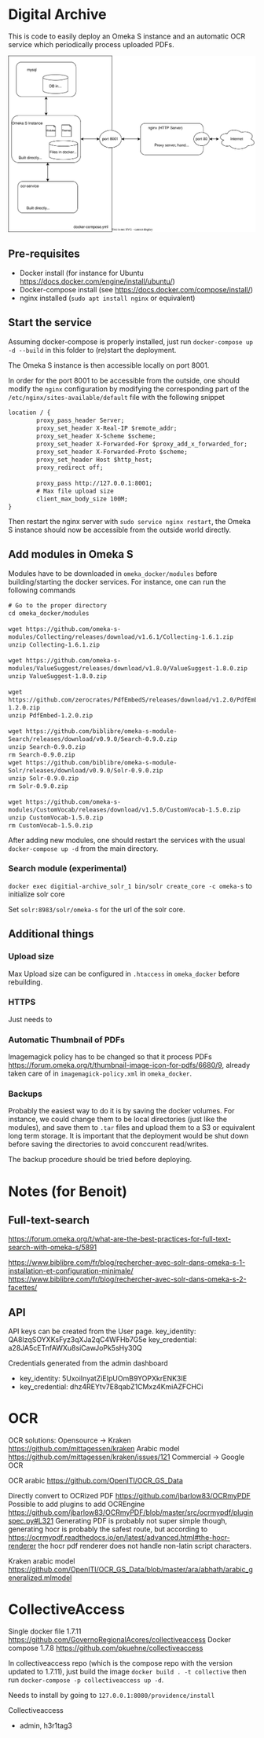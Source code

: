 # Digital Archive

This is code to easily deploy an Omeka S instance and an automatic OCR service which periodically process uploaded PDFs.

![Summary diagram](./docs/summary.svg)

## Pre-requisites

- Docker install (for instance for Ubuntu https://docs.docker.com/engine/install/ubuntu/)
- Docker-compose install (see https://docs.docker.com/compose/install/)
- nginx installed (`sudo apt install nginx` or equivalent)

## Start the service

Assuming docker-compose is properly installed, just run `docker-compose up -d --build` in this folder to (re)start the deployment.

The Omeka S instance is then accessible locally on port 8001.

In order for the port 8001 to be accessible from the outside, one should modify the `nginx` configuration by modifying the corresponding part of the `/etc/nginx/sites-available/default` file with the following snippet
```
location / {
        proxy_pass_header Server;
        proxy_set_header X-Real-IP $remote_addr;
        proxy_set_header X-Scheme $scheme;
        proxy_set_header X-Forwarded-For $proxy_add_x_forwarded_for;
        proxy_set_header X-Forwarded-Proto $scheme;
        proxy_set_header Host $http_host;
        proxy_redirect off;

        proxy_pass http://127.0.0.1:8001;
        # Max file upload size
        client_max_body_size 100M;
}
```

Then restart the nginx server with `sudo service nginx restart`, the Omeka S instance should now be accessible from the outside world directly.


## Add modules in Omeka S

Modules have to be downloaded in `omeka_docker/modules` before building/starting the docker services. For instance, one can run the following commands
```
# Go to the proper directory
cd omeka_docker/modules 

wget https://github.com/omeka-s-modules/Collecting/releases/download/v1.6.1/Collecting-1.6.1.zip
unzip Collecting-1.6.1.zip

wget https://github.com/omeka-s-modules/ValueSuggest/releases/download/v1.8.0/ValueSuggest-1.8.0.zip
unzip ValueSuggest-1.8.0.zip

wget https://github.com/zerocrates/PdfEmbedS/releases/download/v1.2.0/PdfEmbed-1.2.0.zip
unzip PdfEmbed-1.2.0.zip

wget https://github.com/biblibre/omeka-s-module-Search/releases/download/v0.9.0/Search-0.9.0.zip
unzip Search-0.9.0.zip
rm Search-0.9.0.zip
wget https://github.com/biblibre/omeka-s-module-Solr/releases/download/v0.9.0/Solr-0.9.0.zip
unzip Solr-0.9.0.zip
rm Solr-0.9.0.zip

wget https://github.com/omeka-s-modules/CustomVocab/releases/download/v1.5.0/CustomVocab-1.5.0.zip
unzip CustomVocab-1.5.0.zip
rm CustomVocab-1.5.0.zip
```

After adding new modules, one should restart the services with the usual `docker-compose up -d` from the main directory.

### Search module (experimental)

`docker exec digitial-archive_solr_1 bin/solr create_core -c omeka-s` to initialize solr core

Set `solr:8983/solr/omeka-s` for the url of the solr core.

## Additional things

### Upload size

Max Upload size can be configured in `.htaccess` in `omeka_docker` before rebuilding.

### HTTPS

Just needs to 

### Automatic Thumbnail of PDFs

Imagemagick policy has to be changed so that it process PDFs
https://forum.omeka.org/t/thumbnail-image-icon-for-pdfs/6680/9, already taken care of in `imagemagick-policy.xml` in `omeka_docker`.

### Backups

Probably the easiest way to do it is by saving the docker volumes. For instance, we could change them to be local directories (just like the modules), and save them to `.tar` files and upload them to a S3 or equivalent long term storage. It is important that the deployment would be shut down before saving the directories to avoid conccurent read/writes.

The backup procedure should be tried before deploying.


# Notes (for Benoit)

## Full-text-search

https://forum.omeka.org/t/what-are-the-best-practices-for-full-text-search-with-omeka-s/5891

https://www.biblibre.com/fr/blog/rechercher-avec-solr-dans-omeka-s-1-installation-et-configuration-minimale/
https://www.biblibre.com/fr/blog/rechercher-avec-solr-dans-omeka-s-2-facettes/

## API

API keys can be created from the User page.
key_identity: QA8IzqSOYXKsFyz3qXJa2qC4WFHb7G5e
key_credential: a28JA5cETnfAWXu8siCawJoPk5sHy30Q

Credentials generated from the admin dashboard
- key_identity: 5UxoiInyatZiEIpUOmB9YOPXkrENK3IE
- key_credential: dhz4REYtv7E8qabZ1CMxz4KmiAZFCHCi

# OCR

OCR solutions:
    Opensource -> Kraken
    https://github.com/mittagessen/kraken
    Arabic model https://github.com/mittagessen/kraken/issues/121
    Commercial -> Google OCR

OCR arabic
https://github.com/OpenITI/OCR_GS_Data


Directly convert to OCRized PDF https://github.com/jbarlow83/OCRmyPDF
Possible to add plugins to add OCREngine https://github.com/jbarlow83/OCRmyPDF/blob/master/src/ocrmypdf/pluginspec.py#L321
Generating PDF is probably not super simple though, generating hocr is probably the safest route, but according to https://ocrmypdf.readthedocs.io/en/latest/advanced.html#the-hocr-renderer the hocr pdf renderer does not handle non-latin script characters.

Kraken arabic model https://github.com/OpenITI/OCR_GS_Data/blob/master/ara/abhath/arabic_generalized.mlmodel

# CollectiveAccess

Single docker file 1.7.11 https://github.com/GovernoRegionalAcores/collectiveaccess
Docker compose 1.7.8 https://github.com/pkuehne/collectiveaccess

In collectiveaccess repo (which is the compose repo with the version updated to 1.7.11), just build the image `docker build . -t collective` then run `docker-compose -p collectiveaccess up -d`.

Needs to install by going to `127.0.0.1:8080/providence/install`

Collectiveaccess 
- admin, h3r1tag3
